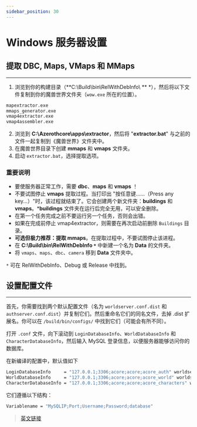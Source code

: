 ```yaml
---
sidebar_position: 30
---
```


# Windows 服务器设置

## 提取 DBC, Maps, VMaps 和 MMaps
---

1. 浏览到你的构建目录（**C:\Build\bin\RelWithDebInfo\ ** *），然后将以下文件复制到你的魔兽世界文件夹（`wow.exe` 所在的位置）。

```bash
mapextractor.exe
mmaps_generator.exe
vmap4extractor.exe
vmap4assembler.exe
```

2. 浏览到 **C:\Azerothcore\apps\extractor**，然后将 "**extractor.bat**" 与之前的文件一起复制到《魔兽世界》文件夹中。
3. 在魔兽世界目录下创建 **mmaps** 和 **vmaps** 文件夹。
4. 启动 `extractor.bat`，选择提取选项。

### 重要说明

- 要使服务器正常工作，需要 **dbc**、**maps** 和 **vmaps** ！
- 不要试图停止 **vmaps** 提取过程。当打印出 "按任意键......（Press any key...）"时，该过程就结束了。它会创建两个新文件夹：**buildings** 和 **vmaps**。***buildings** 文件夹在运行后完全无用，可以安全删除。
- 在第一个任务完成之前不要运行另一个任务，否则会出错。
- 如果在完成前停止 vmap4extractor，则需要在再次启动前删除 `Buildings` 目录。
- **可选但极力推荐：提取 mmaps**。在提取过程中，不要试图停止该进程。
- 在 **C:\Build\bin\RelWithDebInfo `*`**  中新建一个名为 **Data** 的文件夹。
- 将 `vmaps`、`maps`、`dbc`、`camera` 移到 **Data** 文件夹中。

`*` 可在 RelWithDebInfo、Debug 或 Release 中找到。

## 设置配置文件
---

首先，你需要找到两个默认配置文件（名为 `worldserver.conf.dist` 和 `authserver.conf.dist`）并复制它们。然后重命名它们的同名文件，去掉 .dist 扩展名。你可以在 `/build/bin/configs/` 中找到它们（可能会有所不同）。

打开 `.conf` 文件，向下滚动到 `LoginDatabaseInfo`、`WorldDatabaseInfo` 和 `CharacterDatabaseInfo`，然后输入 MySQL 登录信息，以便服务器能够访问你的数据库。

在新编译的配置中，默认值如下

```bash
LoginDatabaseInfo     = "127.0.0.1;3306;acore;acore;acore_auth" worldserver.conf / authserver.conf
WorldDatabaseInfo     = "127.0.0.1;3306;acore;acore;acore_world" worldserver.conf
CharacterDatabaseInfo = "127.0.0.1;3306;acore;acore;acore_characters" worldserver.conf
```

它们遵循以下结构：

```bash
Variablename = "MySQLIP;Port;Username;Password;database"  
```

> [英文链接](https://www.azerothcore.org/wiki/windows-server-setup)
